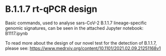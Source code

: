 # B.1.1.7 rt-qPCR design
Basic commands, used to analyse sars-CoV-2 B.1.1.7 lineage-specific genomic signatures, can be seen in the attached Jupyter notebook: B1117.ipynb

To read more about the design of our novel test for the detection of B.1.1.7, please see: 
https://www.medrxiv.org/content/10.1101/2021.02.09.21251168v1
